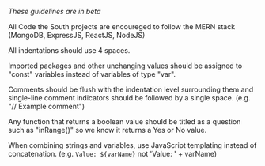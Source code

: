 *These guidelines are in beta*

All Code the South projects are encoureged to follow the MERN stack (MongoDB,
ExpressJS, ReactJS, NodeJS)

All indentations should use 4 spaces.

Imported packages and other unchanging values should be assigned to "const"
variables instead of variables of type "var".

Comments should be flush with the indentation level surrounding them and
single-line comment indicators should be followed by a single space.
(e.g. "// Example comment")

Any function that returns a boolean value should be titled as a question such as
"inRange()" so we know it returns a Yes or No value.

When combining strings and variables, use JavaScript templating instead of concatenation.
(e.g. `Value: ${varName}` not 'Value: ' + varName)
